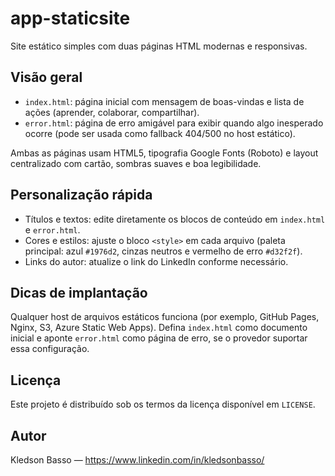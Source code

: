# app-staticsite

Site estático simples com duas páginas HTML modernas e responsivas.

## Visão geral

- `index.html`: página inicial com mensagem de boas-vindas e lista de ações (aprender, colaborar, compartilhar).
- `error.html`: página de erro amigável para exibir quando algo inesperado ocorre (pode ser usada como fallback 404/500 no host estático).

Ambas as páginas usam HTML5, tipografia Google Fonts (Roboto) e layout centralizado com cartão, sombras suaves e boa legibilidade.

## Personalização rápida

- Títulos e textos: edite diretamente os blocos de conteúdo em `index.html` e `error.html`.
- Cores e estilos: ajuste o bloco `<style>` em cada arquivo (paleta principal: azul `#1976d2`, cinzas neutros e vermelho de erro `#d32f2f`).
- Links do autor: atualize o link do LinkedIn conforme necessário.

## Dicas de implantação

Qualquer host de arquivos estáticos funciona (por exemplo, GitHub Pages, Nginx, S3, Azure Static Web Apps). Defina `index.html` como documento inicial e aponte `error.html` como página de erro, se o provedor suportar essa configuração.

## Licença

Este projeto é distribuído sob os termos da licença disponível em `LICENSE`.

## Autor

Kledson Basso — https://www.linkedin.com/in/kledsonbasso/
